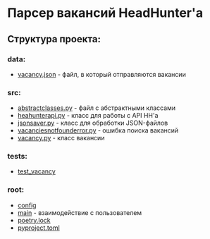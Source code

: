 # Парсер вакансий HeadHunter'а

## **Структура проекта:**

### **data:**
* [vacancy.json](data/vacancy.json) - файл, в который отправляются вакансии

### **src:** 

* [abstractclasses.py](src/abstractclasses.py) - файл с абстрактными классами
* [heahunterapi.py](src/headhunterapi.py) - класс для работы с API HH'а
* [jsonsaver.py](src/jsonsaver.py) - класс для обработки JSON-файлов
* [vacanciesnotfounderror.py](src/vacanciesnotfounderror.py) - ошибка поиска вакансий
* [vacancy.py](src/vacancy.py) - класс вакансии

### **tests:** 
* [test_vacancy](tests/test_vacancy.py) 



### root:
* [config](config.py)
* [main](main.py) - взаимодействие с пользователем
* [poetry.lock](poetry.lock)
* [pyproject.toml](pyproject.toml)

